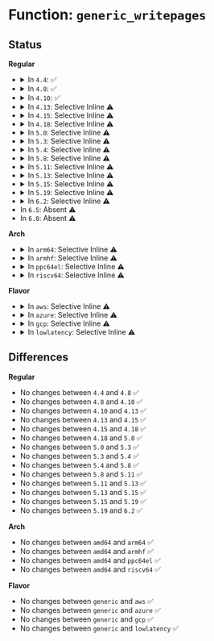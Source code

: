 # Function: <code>generic_writepages</code>

## Status
<b>Regular</b>
<ul>
<li>
<details>
<summary>In <code>4.4</code>: ✅</summary>

```c
int generic_writepages(struct address_space *mapping, struct writeback_control *wbc);
```

**Collision:** Unique Global

**Inline:** No

**Transformation:** False

**Instances:**

```
In mm/page-writeback.c (ffffffff81199330)
Location: mm/page-writeback.c:2319
Inline: False
Direct callers:
  - mm/page-writeback.c:do_writepages
  - fs/mpage.c:mpage_writepages
  - fs/jbd2/commit.c:journal_submit_data_buffers
```
**Symbols:**

```
ffffffff81199330-ffffffff811993ab: generic_writepages (STB_GLOBAL)
```
</details>
</li>
<li>
<details>
<summary>In <code>4.8</code>: ✅</summary>

```c
int generic_writepages(struct address_space *mapping, struct writeback_control *wbc);
```

**Collision:** Unique Global

**Inline:** No

**Transformation:** False

**Instances:**

```
In mm/page-writeback.c (ffffffff811afc20)
Location: mm/page-writeback.c:2364
Inline: False
Direct callers:
  - mm/page-writeback.c:do_writepages
  - fs/block_dev.c:blkdev_writepages
  - fs/mpage.c:mpage_writepages
  - fs/jbd2/commit.c:journal_submit_data_buffers
```
**Symbols:**

```
ffffffff811afc20-ffffffff811afca4: generic_writepages (STB_GLOBAL)
```
</details>
</li>
<li>
<details>
<summary>In <code>4.10</code>: ✅</summary>

```c
int generic_writepages(struct address_space *mapping, struct writeback_control *wbc);
```

**Collision:** Unique Global

**Inline:** No

**Transformation:** False

**Instances:**

```
In mm/page-writeback.c (ffffffff811c02e0)
Location: mm/page-writeback.c:2331
Inline: False
Direct callers:
  - mm/page-writeback.c:do_writepages
  - fs/block_dev.c:blkdev_writepages
  - fs/mpage.c:mpage_writepages
  - fs/jbd2/commit.c:journal_submit_data_buffers
```
**Symbols:**

```
ffffffff811c02e0-ffffffff811c0364: generic_writepages (STB_GLOBAL)
```
</details>
</li>
<li>
<details>
<summary>In <code>4.13</code>: Selective Inline ⚠️</summary>

```c
int generic_writepages(struct address_space *mapping, struct writeback_control *wbc);
```

**Collision:** Unique Global

**Inline:** Selective

**Transformation:** False

**Instances:**

```
In mm/page-writeback.c (ffffffff811c9052)
Location: mm/page-writeback.c:2331
Inline: True
Inline callers:
  - mm/page-writeback.c:do_writepages
Direct callers:
  - fs/block_dev.c:blkdev_writepages
  - fs/mpage.c:mpage_writepages
  - fs/jbd2/commit.c:journal_submit_data_buffers
```
**Symbols:**

```
ffffffff811c84b0-ffffffff811c853c: generic_writepages (STB_GLOBAL)
```
</details>
</li>
<li>
<details>
<summary>In <code>4.15</code>: Selective Inline ⚠️</summary>

```c
int generic_writepages(struct address_space *mapping, struct writeback_control *wbc);
```

**Collision:** Unique Global

**Inline:** Selective

**Transformation:** False

**Instances:**

```
In mm/page-writeback.c (ffffffff811dde55)
Location: mm/page-writeback.c:2314
Inline: True
Inline callers:
  - mm/page-writeback.c:do_writepages
Direct callers:
  - fs/block_dev.c:blkdev_writepages
  - fs/mpage.c:mpage_writepages
  - fs/jbd2/commit.c:journal_submit_data_buffers
```
**Symbols:**

```
ffffffff811dd2c0-ffffffff811dd34c: generic_writepages (STB_GLOBAL)
```
</details>
</li>
<li>
<details>
<summary>In <code>4.18</code>: Selective Inline ⚠️</summary>

```c
int generic_writepages(struct address_space *mapping, struct writeback_control *wbc);
```

**Collision:** Unique Global

**Inline:** Selective

**Transformation:** False

**Instances:**

```
In mm/page-writeback.c (ffffffff811ff3bc)
Location: mm/page-writeback.c:2315
Inline: True
Inline callers:
  - mm/page-writeback.c:do_writepages
Direct callers:
  - fs/block_dev.c:blkdev_writepages
  - fs/mpage.c:mpage_writepages
  - fs/ext4/inode.c:ext4_writepages
  - fs/jbd2/commit.c:journal_submit_data_buffers
```
**Symbols:**

```
ffffffff811fe420-ffffffff811fe4a4: generic_writepages (STB_GLOBAL)
```
</details>
</li>
<li>
<details>
<summary>In <code>5.0</code>: Selective Inline ⚠️</summary>

```c
int generic_writepages(struct address_space *mapping, struct writeback_control *wbc);
```

**Collision:** Unique Global

**Inline:** Selective

**Transformation:** False

**Instances:**

```
In mm/page-writeback.c (ffffffff81211c7c)
Location: mm/page-writeback.c:2309
Inline: True
Inline callers:
  - mm/page-writeback.c:do_writepages
  - mm/page-writeback.c:do_writepages
Direct callers:
  - fs/block_dev.c:blkdev_writepages
  - fs/mpage.c:mpage_writepages
  - fs/ext4/inode.c:ext4_writepages
  - fs/jbd2/commit.c:journal_submit_data_buffers
```
**Symbols:**

```
ffffffff812110b0-ffffffff81211134: generic_writepages (STB_GLOBAL)
```
</details>
</li>
<li>
<details>
<summary>In <code>5.3</code>: Selective Inline ⚠️</summary>

```c
int generic_writepages(struct address_space *mapping, struct writeback_control *wbc);
```

**Collision:** Unique Global

**Inline:** Selective

**Transformation:** False

**Instances:**

```
In mm/page-writeback.c (ffffffff812212b1)
Location: mm/page-writeback.c:2316
Inline: True
Inline callers:
  - mm/page-writeback.c:do_writepages
  - mm/page-writeback.c:do_writepages
Direct callers:
  - fs/block_dev.c:blkdev_writepages
  - fs/mpage.c:mpage_writepages
  - fs/ext4/inode.c:ext4_writepages
  - fs/jbd2/commit.c:journal_submit_data_buffers
```
**Symbols:**

```
ffffffff81220740-ffffffff812207c6: generic_writepages (STB_GLOBAL)
```
</details>
</li>
<li>
<details>
<summary>In <code>5.4</code>: Selective Inline ⚠️</summary>

```c
int generic_writepages(struct address_space *mapping, struct writeback_control *wbc);
```

**Collision:** Unique Global

**Inline:** Selective

**Transformation:** False

**Instances:**

```
In mm/page-writeback.c (ffffffff8122ed41)
Location: mm/page-writeback.c:2318
Inline: True
Inline callers:
  - mm/page-writeback.c:do_writepages
  - mm/page-writeback.c:do_writepages
Direct callers:
  - fs/block_dev.c:blkdev_writepages
  - fs/mpage.c:mpage_writepages
  - fs/ext4/inode.c:ext4_writepages
  - fs/jbd2/commit.c:journal_submit_data_buffers
```
**Symbols:**

```
ffffffff8122e1f0-ffffffff8122e276: generic_writepages (STB_GLOBAL)
```
</details>
</li>
<li>
<details>
<summary>In <code>5.8</code>: Selective Inline ⚠️</summary>

```c
int generic_writepages(struct address_space *mapping, struct writeback_control *wbc);
```

**Collision:** Unique Global

**Inline:** Selective

**Transformation:** False

**Instances:**

```
In mm/page-writeback.c (ffffffff8125be22)
Location: mm/page-writeback.c:2328
Inline: True
Inline callers:
  - mm/page-writeback.c:do_writepages
  - mm/page-writeback.c:do_writepages
Direct callers:
  - fs/block_dev.c:blkdev_writepages
  - fs/mpage.c:mpage_writepages
  - fs/ext4/inode.c:ext4_writepages
  - fs/jbd2/commit.c:journal_submit_data_buffers
```
**Symbols:**

```
ffffffff81259cc0-ffffffff81259d40: generic_writepages (STB_GLOBAL)
```
</details>
</li>
<li>
<details>
<summary>In <code>5.11</code>: Selective Inline ⚠️</summary>

```c
int generic_writepages(struct address_space *mapping, struct writeback_control *wbc);
```

**Collision:** Unique Global

**Inline:** Selective

**Transformation:** False

**Instances:**

```
In mm/page-writeback.c (ffffffff81266252)
Location: mm/page-writeback.c:2326
Inline: True
Inline callers:
  - mm/page-writeback.c:do_writepages
  - mm/page-writeback.c:do_writepages
Direct callers:
  - fs/block_dev.c:blkdev_writepages
  - fs/mpage.c:mpage_writepages
  - fs/ext4/inode.c:ext4_writepages
```
**Symbols:**

```
ffffffff812641c0-ffffffff81264240: generic_writepages (STB_GLOBAL)
```
</details>
</li>
<li>
<details>
<summary>In <code>5.13</code>: Selective Inline ⚠️</summary>

```c
int generic_writepages(struct address_space *mapping, struct writeback_control *wbc);
```

**Collision:** Unique Global

**Inline:** Selective

**Transformation:** False

**Instances:**

```
In mm/page-writeback.c (ffffffff8126ad57)
Location: mm/page-writeback.c:2326
Inline: True
Inline callers:
  - mm/page-writeback.c:do_writepages
  - mm/page-writeback.c:do_writepages
Direct callers:
  - fs/block_dev.c:blkdev_writepages
  - fs/mpage.c:mpage_writepages
  - fs/ext4/inode.c:ext4_writepages
```
**Symbols:**

```
ffffffff81269d90-ffffffff81269e14: generic_writepages (STB_GLOBAL)
```
</details>
</li>
<li>
<details>
<summary>In <code>5.15</code>: Selective Inline ⚠️</summary>

```c
int generic_writepages(struct address_space *mapping, struct writeback_control *wbc);
```

**Collision:** Unique Global

**Inline:** Selective

**Transformation:** False

**Instances:**

```
In mm/page-writeback.c (ffffffff812a7b1a)
Location: mm/page-writeback.c:2335
Inline: True
Inline callers:
  - mm/page-writeback.c:do_writepages
  - mm/page-writeback.c:do_writepages
Direct callers:
  - fs/mpage.c:mpage_writepages
  - fs/ext4/inode.c:ext4_writepages
  - block/fops.c:blkdev_writepages
```
**Symbols:**

```
ffffffff812a6a20-ffffffff812a6aa7: generic_writepages (STB_GLOBAL)
```
</details>
</li>
<li>
<details>
<summary>In <code>5.19</code>: Selective Inline ⚠️</summary>

```c
int generic_writepages(struct address_space *mapping, struct writeback_control *wbc);
```

**Collision:** Unique Global

**Inline:** Selective

**Transformation:** False

**Instances:**

```
In mm/page-writeback.c (ffffffff81300151)
Location: mm/page-writeback.c:2414
Inline: True
Inline callers:
  - mm/page-writeback.c:do_writepages
Direct callers:
  - fs/mpage.c:mpage_writepages
  - fs/ext4/inode.c:ext4_writepages
  - fs/jbd2/commit.c:jbd2_journal_submit_inode_data_buffers
  - block/fops.c:blkdev_writepages
```
**Symbols:**

```
ffffffff812fd720-ffffffff812fd7d7: generic_writepages (STB_GLOBAL)
```
</details>
</li>
<li>
<details>
<summary>In <code>6.2</code>: Selective Inline ⚠️</summary>

```c
int generic_writepages(struct address_space *mapping, struct writeback_control *wbc);
```

**Collision:** Unique Global

**Inline:** Selective

**Transformation:** False

**Instances:**

```
In mm/page-writeback.c (ffffffff8136aaa1)
Location: mm/page-writeback.c:2552
Inline: True
Inline callers:
  - mm/page-writeback.c:do_writepages
Direct callers:
  - fs/jbd2/commit.c:jbd2_journal_submit_inode_data_buffers
```
**Symbols:**

```
ffffffff81368050-ffffffff81368107: generic_writepages (STB_GLOBAL)
```
</details>
</li>
<li>
In <code>6.5</code>: Absent ⚠️
</li>
<li>
In <code>6.8</code>: Absent ⚠️
</li>
</ul>
<b>Arch</b>
<ul>
<li>
<details>
<summary>In <code>arm64</code>: Selective Inline ⚠️</summary>

```c
int generic_writepages(struct address_space *mapping, struct writeback_control *wbc);
```

**Collision:** Unique Global

**Inline:** Selective

**Transformation:** False

**Instances:**

```
In mm/page-writeback.c (ffff8000102bdf24)
Location: mm/page-writeback.c:2318
Inline: True
Inline callers:
  - mm/page-writeback.c:do_writepages
  - mm/page-writeback.c:do_writepages
Direct callers:
  - fs/block_dev.c:blkdev_writepages
  - fs/mpage.c:mpage_writepages
  - fs/ext4/inode.c:ext4_writepages
  - fs/jbd2/commit.c:journal_submit_data_buffers
```
**Symbols:**

```
ffff8000102bd0c8-ffff8000102bd160: generic_writepages (STB_GLOBAL)
```
</details>
</li>
<li>
<details>
<summary>In <code>armhf</code>: Selective Inline ⚠️</summary>

```c
int generic_writepages(struct address_space *mapping, struct writeback_control *wbc);
```

**Collision:** Unique Global

**Inline:** Selective

**Transformation:** False

**Instances:**

```
In mm/page-writeback.c (c04ea224)
Location: mm/page-writeback.c:2318
Inline: True
Inline callers:
  - mm/page-writeback.c:do_writepages
  - mm/page-writeback.c:do_writepages
Direct callers:
  - fs/block_dev.c:blkdev_writepages
  - fs/mpage.c:mpage_writepages
  - fs/ext4/inode.c:ext4_writepages
  - fs/jbd2/commit.c:journal_submit_data_buffers
```
**Symbols:**

```
c04e95f0-c04e968c: generic_writepages (STB_GLOBAL)
```
</details>
</li>
<li>
<details>
<summary>In <code>ppc64el</code>: Selective Inline ⚠️</summary>

```c
int generic_writepages(struct address_space *mapping, struct writeback_control *wbc);
```

**Collision:** Unique Global

**Inline:** Selective

**Transformation:** False

**Instances:**

```
In mm/page-writeback.c (c000000000376d34)
Location: mm/page-writeback.c:2318
Inline: True
Inline callers:
  - mm/page-writeback.c:do_writepages
  - mm/page-writeback.c:do_writepages
Direct callers:
  - fs/block_dev.c:blkdev_writepages
  - fs/mpage.c:mpage_writepages
  - fs/ext4/inode.c:ext4_writepages
  - fs/jbd2/commit.c:journal_submit_data_buffers
```
**Symbols:**

```
c000000000375c00-c000000000375cd0: generic_writepages (STB_GLOBAL)
```
</details>
</li>
<li>
<details>
<summary>In <code>riscv64</code>: Selective Inline ⚠️</summary>

```c
int generic_writepages(struct address_space *mapping, struct writeback_control *wbc);
```

**Collision:** Unique Global

**Inline:** Selective

**Transformation:** False

**Instances:**

```
In mm/page-writeback.c (ffffffe0001e09d6)
Location: mm/page-writeback.c:2318
Inline: True
Inline callers:
  - mm/page-writeback.c:do_writepages
  - mm/page-writeback.c:do_writepages
Direct callers:
  - fs/block_dev.c:blkdev_writepages
  - fs/mpage.c:mpage_writepages
  - fs/ext4/inode.c:ext4_writepages
  - fs/jbd2/commit.c:journal_submit_data_buffers
```
**Symbols:**

```
ffffffe0001dfed6-ffffffe0001dff44: generic_writepages (STB_GLOBAL)
```
</details>
</li>
</ul>
<b>Flavor</b>
<ul>
<li>
<details>
<summary>In <code>aws</code>: Selective Inline ⚠️</summary>

```c
int generic_writepages(struct address_space *mapping, struct writeback_control *wbc);
```

**Collision:** Unique Global

**Inline:** Selective

**Transformation:** False

**Instances:**

```
In mm/page-writeback.c (ffffffff81227391)
Location: mm/page-writeback.c:2318
Inline: True
Inline callers:
  - mm/page-writeback.c:do_writepages
  - mm/page-writeback.c:do_writepages
Direct callers:
  - fs/block_dev.c:blkdev_writepages
  - fs/mpage.c:mpage_writepages
  - fs/ext4/inode.c:ext4_writepages
  - fs/jbd2/commit.c:journal_submit_data_buffers
```
**Symbols:**

```
ffffffff81226840-ffffffff812268c6: generic_writepages (STB_GLOBAL)
```
</details>
</li>
<li>
<details>
<summary>In <code>azure</code>: Selective Inline ⚠️</summary>

```c
int generic_writepages(struct address_space *mapping, struct writeback_control *wbc);
```

**Collision:** Unique Global

**Inline:** Selective

**Transformation:** False

**Instances:**

```
In mm/page-writeback.c (ffffffff8121a501)
Location: mm/page-writeback.c:2318
Inline: True
Inline callers:
  - mm/page-writeback.c:do_writepages
  - mm/page-writeback.c:do_writepages
Direct callers:
  - fs/block_dev.c:blkdev_writepages
  - fs/mpage.c:mpage_writepages
  - fs/ext4/inode.c:ext4_writepages
  - fs/jbd2/commit.c:journal_submit_data_buffers
```
**Symbols:**

```
ffffffff812199b0-ffffffff81219a36: generic_writepages (STB_GLOBAL)
```
</details>
</li>
<li>
<details>
<summary>In <code>gcp</code>: Selective Inline ⚠️</summary>

```c
int generic_writepages(struct address_space *mapping, struct writeback_control *wbc);
```

**Collision:** Unique Global

**Inline:** Selective

**Transformation:** False

**Instances:**

```
In mm/page-writeback.c (ffffffff81225131)
Location: mm/page-writeback.c:2318
Inline: True
Inline callers:
  - mm/page-writeback.c:do_writepages
  - mm/page-writeback.c:do_writepages
Direct callers:
  - fs/block_dev.c:blkdev_writepages
  - fs/mpage.c:mpage_writepages
  - fs/ext4/inode.c:ext4_writepages
  - fs/jbd2/commit.c:journal_submit_data_buffers
```
**Symbols:**

```
ffffffff812245e0-ffffffff81224666: generic_writepages (STB_GLOBAL)
```
</details>
</li>
<li>
<details>
<summary>In <code>lowlatency</code>: Selective Inline ⚠️</summary>

```c
int generic_writepages(struct address_space *mapping, struct writeback_control *wbc);
```

**Collision:** Unique Global

**Inline:** Selective

**Transformation:** False

**Instances:**

```
In mm/page-writeback.c (ffffffff8123440c)
Location: mm/page-writeback.c:2318
Inline: True
Inline callers:
  - mm/page-writeback.c:do_writepages
  - mm/page-writeback.c:do_writepages
Direct callers:
  - fs/block_dev.c:blkdev_writepages
  - fs/mpage.c:mpage_writepages
  - fs/ext4/inode.c:ext4_writepages
  - fs/jbd2/commit.c:journal_submit_data_buffers
```
**Symbols:**

```
ffffffff812338b0-ffffffff81233936: generic_writepages (STB_GLOBAL)
```
</details>
</li>
</ul>

## Differences
<b>Regular</b>
<ul>
<li>
No changes between <code>4.4</code> and <code>4.8</code> ✅
</li>
<li>
No changes between <code>4.8</code> and <code>4.10</code> ✅
</li>
<li>
No changes between <code>4.10</code> and <code>4.13</code> ✅
</li>
<li>
No changes between <code>4.13</code> and <code>4.15</code> ✅
</li>
<li>
No changes between <code>4.15</code> and <code>4.18</code> ✅
</li>
<li>
No changes between <code>4.18</code> and <code>5.0</code> ✅
</li>
<li>
No changes between <code>5.0</code> and <code>5.3</code> ✅
</li>
<li>
No changes between <code>5.3</code> and <code>5.4</code> ✅
</li>
<li>
No changes between <code>5.4</code> and <code>5.8</code> ✅
</li>
<li>
No changes between <code>5.8</code> and <code>5.11</code> ✅
</li>
<li>
No changes between <code>5.11</code> and <code>5.13</code> ✅
</li>
<li>
No changes between <code>5.13</code> and <code>5.15</code> ✅
</li>
<li>
No changes between <code>5.15</code> and <code>5.19</code> ✅
</li>
<li>
No changes between <code>5.19</code> and <code>6.2</code> ✅
</li>
</ul>
<b>Arch</b>
<ul>
<li>
No changes between <code>amd64</code> and <code>arm64</code> ✅
</li>
<li>
No changes between <code>amd64</code> and <code>armhf</code> ✅
</li>
<li>
No changes between <code>amd64</code> and <code>ppc64el</code> ✅
</li>
<li>
No changes between <code>amd64</code> and <code>riscv64</code> ✅
</li>
</ul>
<b>Flavor</b>
<ul>
<li>
No changes between <code>generic</code> and <code>aws</code> ✅
</li>
<li>
No changes between <code>generic</code> and <code>azure</code> ✅
</li>
<li>
No changes between <code>generic</code> and <code>gcp</code> ✅
</li>
<li>
No changes between <code>generic</code> and <code>lowlatency</code> ✅
</li>
</ul>

